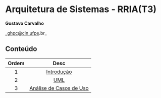 # Arquitetura de Sistemas - RRIA(T3)
**Gustavo Carvalho**

_ghpc@cin.ufpe.br_

## Conteúdo
| Ordem | Desc |
| :---: | :---: |
| 1 | [Introdução](01_introducao.md) |
| 2 | [UML](02_uml.md) |
| 3 | [Análise de Casos de Uso](03_analise_casos_uso.md) |